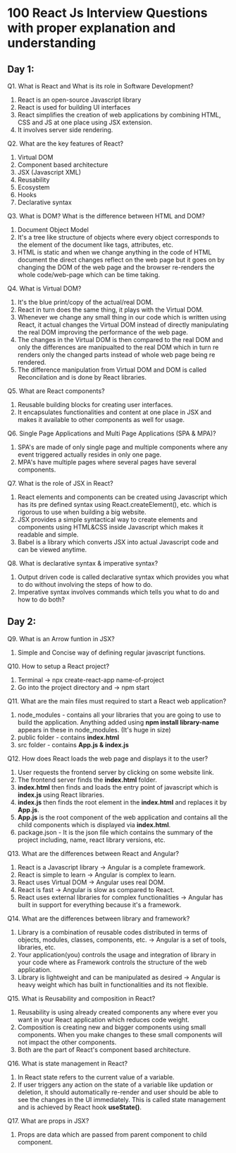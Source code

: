 # 100 React Js Interview Questions with proper explanation and understanding

## Day 1:

Q1. What is React and What is its role in Software Development?
1. React is an open-source Javascript library
2. React is used for building UI interfaces
3. React simplifies the creation of web applications by combining HTML, CSS and JS at one place using JSX extension.
4. It involves server side rendering.

Q2. What are the key features of React?
1. Virtual DOM
2. Component based architecture
3. JSX (Javascript XML)
4. Reusability
5. Ecosystem
6. Hooks
7. Declarative syntax
   
Q3. What is DOM? What is the difference between HTML and DOM?
1. Document Object Model
2. It's a tree like structure of objects where every object corresponds to the element of the document like tags, attributes, etc.
3. HTML is static and when we change anything in the code of HTML document the direct changes reflect on the web page but it goes on by changing the DOM of the web page and the browser re-renders the whole code/web-page  which can be time taking.
   
Q4. What is Virtual DOM?
1. It's the blue print/copy of the actual/real DOM.
2. React in turn does the same thing, it plays with the Virtual DOM.
3. Whenever we change any small thing in our code which is written using React, it actual changes the Virtual DOM instead of directly manipulating the real DOM improving the performance of the web page.
4. The changes in the Virtual DOM is then compared to the real DOM and only the differences are manipualted to the real DOM which in turn re renders only the changed parts instead of whole web page being re rendered.
5. The difference manipulation from Virtual DOM and DOM is called Reconcilation and is done by React libraries.

Q5. What are React components?
1. Reusable building blocks for creating user interfaces.
2. It encapsulates functionalities and content at one place in JSX and makes it available to other components as well for usage.

Q6. Single Page Applications and Multi Page Applications (SPA & MPA)?
1. SPA's are made of only single page and multiple components where any event triggered actually resides in only one page.
2. MPA's have multiple pages where several pages have several components.

Q7. What is the role of JSX in React?
1. React elements and components can be created using Javascript which has its pre defined syntax using React.createElement(), etc. which is rigorous to use when building a big website.
2. JSX provides a simple syntactical way to create elements and components using HTML&CSS inside Javascript which makes it readable and simple.
3. Babel is a library which converts JSX into actual Javascript code and can be viewed anytime.

Q8. What is declarative syntax & imperative syntax?
1. Output driven code is called declarative syntax which provides you what to do without involving the steps of how to do.
2. Imperative syntax involves commands which tells you what to do and how to do both?


## Day 2:

Q9. What is an Arrow funtion in JSX?
1. Simple and Concise way of defining regular javascript functions.

Q10. How to setup a React project?
1. Terminal -> npx create-react-app name-of-project
2. Go into the project directory and -> npm start

Q11. What are the main files must required to start a React web application?
1. node_modules - contains all your libraries that you are going to use to build the application. Anything added using **npm install library-name** appears in these in node_modules. (It's huge in size)
2. public folder - contains **index.html**
3. src folder - contains **App.js & index.js**

Q12. How does React loads the web page and displays it to the user?
1. User requests the frontend server by clicking on some website link.
2. The frontend server finds the **index.html** folder.
3. **index.html** then finds and loads the entry point of javascript which is **index.js** using React libraries.
4. **index.js** then finds the root element in the **index.html** and replaces it by **App.js**.
5. **App.js** is the root component of the web application and contains all the child components which is displayed via **index.html**.
6. package.json - It is the json file which contains the summary of the project including, name, react library versions, etc.

Q13. What are the differences between React and Angular?
1. React is a Javascript library -> Angular is a complete framework.
2. React is simple to learn -> Angular is complex to learn.
3. React uses Virtual DOM -> Angular uses real DOM.
4. React is fast -> Angular is slow as compared to React.
5. React uses external libraries for complex functionalities -> Angular has built in support for everything because it's a framework.

Q14. What are the differences between library and framework?
1. Library is a combination of reusable codes distributed in terms of objects, modules, classes, components, etc. -> Angular is a set of tools, libraries, etc.
2. Your application(you) controls the usage and integration of library in your code where as Framework controls the structure of the web application.
3. Library is lightweight and can be manipulated as desired -> Angular is heavy weight which has built in functionalities and its not flexible.

Q15. What is Reusability and composition in React?
1. Reusability is using already created components any where ever you want in your React application which reduces code weight.
2. Composition is creating new and bigger components using small components. When you make changes to these small components will not impact the other components.
3. Both are the part of React's component based architecture. 

Q16. What is state management in React?
1. In React state refers to the current value of a variable.
2. If user triggers any action on the state of a variable like updation or deletion, it should automatically re-render and user should be able to see the changes in the UI immediately. This is called state management and is achieved by React hook **useState()**.

Q17. What are props in JSX?
1. Props are data which are passed from parent component to child component.